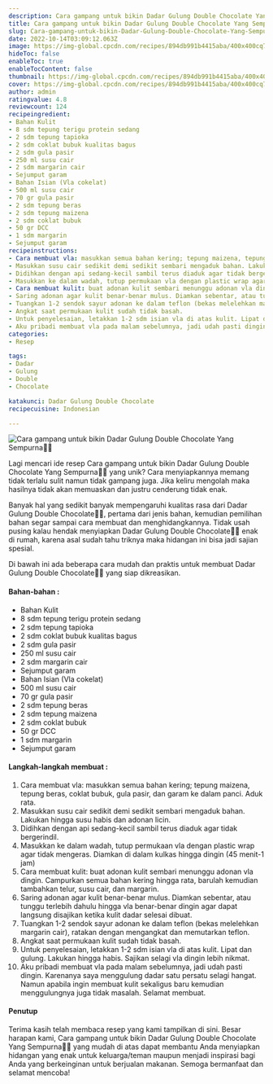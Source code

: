 ```yaml
---
description: Cara gampang untuk bikin Dadar Gulung Double Chocolate Yang Sempurna"
title: Cara gampang untuk bikin Dadar Gulung Double Chocolate Yang Sempurna
slug: Cara-gampang-untuk-bikin-Dadar-Gulung-Double-Chocolate-Yang-Sempurna
date: 2022-10-14T03:09:12.063Z
image: https://img-global.cpcdn.com/recipes/894db991b4415aba/400x400cq70/photo.jpg
hideToc: false
enableToc: true
enableTocContent: false
thumbnail: https://img-global.cpcdn.com/recipes/894db991b4415aba/400x400cq70/photo.jpg
cover: https://img-global.cpcdn.com/recipes/894db991b4415aba/400x400cq70/photo.jpg
author: admin
ratingvalue: 4.8
reviewcount: 124
recipeingredient:
- Bahan Kulit
- 8 sdm tepung terigu protein sedang
- 2 sdm tepung tapioka
- 2 sdm coklat bubuk kualitas bagus
- 2 sdm gula pasir
- 250 ml susu cair
- 2 sdm margarin cair
- Sejumput garam
- Bahan Isian (Vla cokelat)
- 500 ml susu cair
- 70 gr gula pasir
- 2 sdm tepung beras
- 2 sdm tepung maizena
- 2 sdm coklat bubuk
- 50 gr DCC
- 1 sdm margarin
- Sejumput garam
recipeinstructions:
- Cara membuat vla: masukkan semua bahan kering; tepung maizena, tepung beras, coklat bubuk, gula pasir, dan garam ke dalam panci. Aduk rata.
- Masukkan susu cair sedikit demi sedikit sembari mengaduk bahan. Lakukan hingga susu habis dan adonan licin.
- Didihkan dengan api sedang-kecil sambil terus diaduk agar tidak bergerindil.
- Masukkan ke dalam wadah, tutup permukaan vla dengan plastic wrap agar tidak mengeras. Diamkan di dalam kulkas hingga dingin (45 menit-1 jam)
- Cara membuat kulit: buat adonan kulit sembari menunggu adonan vla dingin. Campurkan semua bahan kering hingga rata, barulah kemudian tambahkan telur, susu cair, dan margarin.
- Saring adonan agar kulit benar-benar mulus. Diamkan sebentar, atau tunggu terlebih dahulu hingga vla benar-benar dingin agar dapat langsung disajikan ketika kulit dadar selesai dibuat.
- Tuangkan 1-2 sendok sayur adonan ke dalam teflon (bekas melelehkan margarin cair), ratakan dengan mengangkat dan memutarkan teflon.
- Angkat saat permukaan kulit sudah tidak basah.
- Untuk penyelesaian, letakkan 1-2 sdm isian vla di atas kulit. Lipat dan gulung. Lakukan hingga habis. Sajikan selagi vla dingin lebih nikmat.
- Aku pribadi membuat vla pada malam sebelumnya, jadi udah pasti dingin. Karenanya saya menggulung dadar satu persatu selagi hangat. Namun apabila ingin membuat kulit sekaligus baru kemudian menggulungnya juga tidak masalah. Selamat membuat.
categories:
- Resep

tags:
- Dadar
- Gulung
- Double
- Chocolate

katakunci: Dadar Gulung Double Chocolate
recipecuisine: Indonesian

---
```


![Cara gampang untuk bikin Dadar Gulung Double Chocolate Yang Sempurna👩‍🍳](https://img-global.cpcdn.com/recipes/894db991b4415aba/400x400cq70/photo.jpg)

Lagi mencari ide resep Cara gampang untuk bikin Dadar Gulung Double Chocolate Yang Sempurna👩‍🍳 yang unik? Cara menyiapkannya memang tidak terlalu sulit namun tidak gampang juga. Jika keliru mengolah maka hasilnya tidak akan memuaskan dan justru cenderung tidak enak.

Banyak hal yang sedikit banyak mempengaruhi kualitas rasa dari Dadar Gulung Double Chocolate👩‍🍳, pertama dari jenis bahan, kemudian pemilihan bahan segar sampai cara membuat dan menghidangkannya. Tidak usah pusing kalau hendak menyiapkan Dadar Gulung Double Chocolate👩‍🍳 enak di rumah, karena asal sudah tahu triknya maka hidangan ini bisa jadi sajian spesial.

Di bawah ini ada beberapa cara mudah dan praktis untuk membuat Dadar Gulung Double Chocolate👩‍🍳 yang siap dikreasikan.

<!--inarticleads1-->

#### Bahan-bahan :

- Bahan Kulit
- 8 sdm tepung terigu protein sedang
- 2 sdm tepung tapioka
- 2 sdm coklat bubuk kualitas bagus
- 2 sdm gula pasir
- 250 ml susu cair
- 2 sdm margarin cair
- Sejumput garam
- Bahan Isian (Vla cokelat)
- 500 ml susu cair
- 70 gr gula pasir
- 2 sdm tepung beras
- 2 sdm tepung maizena
- 2 sdm coklat bubuk
- 50 gr DCC
- 1 sdm margarin
- Sejumput garam

<!--inarticleads2-->

#### Langkah-langkah membuat :

1. Cara membuat vla: masukkan semua bahan kering; tepung maizena, tepung beras, coklat bubuk, gula pasir, dan garam ke dalam panci. Aduk rata.
1. Masukkan susu cair sedikit demi sedikit sembari mengaduk bahan. Lakukan hingga susu habis dan adonan licin.
1. Didihkan dengan api sedang-kecil sambil terus diaduk agar tidak bergerindil.
1. Masukkan ke dalam wadah, tutup permukaan vla dengan plastic wrap agar tidak mengeras. Diamkan di dalam kulkas hingga dingin (45 menit-1 jam)
1. Cara membuat kulit: buat adonan kulit sembari menunggu adonan vla dingin. Campurkan semua bahan kering hingga rata, barulah kemudian tambahkan telur, susu cair, dan margarin.
1. Saring adonan agar kulit benar-benar mulus. Diamkan sebentar, atau tunggu terlebih dahulu hingga vla benar-benar dingin agar dapat langsung disajikan ketika kulit dadar selesai dibuat.
1. Tuangkan 1-2 sendok sayur adonan ke dalam teflon (bekas melelehkan margarin cair), ratakan dengan mengangkat dan memutarkan teflon.
1. Angkat saat permukaan kulit sudah tidak basah.
1. Untuk penyelesaian, letakkan 1-2 sdm isian vla di atas kulit. Lipat dan gulung. Lakukan hingga habis. Sajikan selagi vla dingin lebih nikmat.
1. Aku pribadi membuat vla pada malam sebelumnya, jadi udah pasti dingin. Karenanya saya menggulung dadar satu persatu selagi hangat. Namun apabila ingin membuat kulit sekaligus baru kemudian menggulungnya juga tidak masalah. Selamat membuat.

#### Penutup

Terima kasih telah membaca resep yang kami tampilkan di sini. Besar harapan kami, Cara gampang untuk bikin Dadar Gulung Double Chocolate Yang Sempurna👩‍🍳 yang mudah di atas dapat membantu Anda menyiapkan hidangan yang enak untuk keluarga/teman maupun menjadi inspirasi bagi Anda yang berkeinginan untuk berjualan makanan. Semoga bermanfaat dan selamat mencoba!